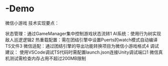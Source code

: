 # -Demo
微信小游戏
技术实现要点：

‌状态管理‌：通过GameManager集中控制游戏状态流转‌1
‌AI系统‌：使用行为树实现敌人巡逻逻辑‌2
‌热重载配置‌：需在团结引擎中设置Puerts的watch模式自动编译TS文件‌3
‌微信适配‌：通过团结引擎的导出功能转换项目为微信小游戏格式‌4
调试建议：
使用VSCode调试TS代码时需配置launch.json连接Unity调试端口‌1
微信真机测试需检查内存占用不超过200MB限制
